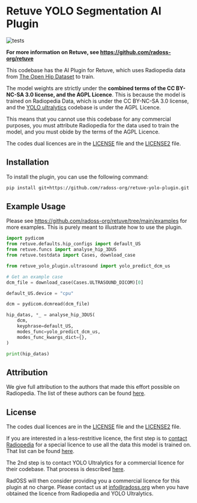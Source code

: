 # Retuve YOLO Segmentation AI Plugin

![tests](https://github.com/radoss-org/retuve-yolo-plugin/actions/workflows/test.yml/badge.svg)

__For more information on Retuve, see https://github.com/radoss-org/retuve__

This codebase has the AI Plugin for Retuve, which uses Radiopedia data from [The Open Hip Dataset](https://github.com/radoss-org/open-hip-dysplasia) to train.

The model weights are strictly under the **combined terms of the CC BY-NC-SA 3.0 license, and the AGPL Licence**. This is because the model is trained on Radiopedia Data, which is under the CC BY-NC-SA 3.0 license, and the [YOLO ultralytics](https://www.ultralytics.com/) codebase is under the AGPL Licence.

This means that you cannot use this codebase for any commercial purposes, you must attribute Radiopedia for the data used to train the model, and you must obide by the terms of the AGPL Licence.

The codes dual licences are in the [LICENSE](LICENSE) file and the [LICENSE2](LICENSE2) file.

## Installation

To install the plugin, you can use the following command:

```bash
pip install git+https://github.com/radoss-org/retuve-yolo-plugin.git
```

## Example Usage

Please see https://github.com/radoss-org/retuve/tree/main/examples for more examples. This is purely meant to illustrate how to use the plugin.

```python
import pydicom
from retuve.defaults.hip_configs import default_US
from retuve.funcs import analyse_hip_3DUS
from retuve.testdata import Cases, download_case

from retuve_yolo_plugin.ultrasound import yolo_predict_dcm_us

# Get an example case
dcm_file = download_case(Cases.ULTRASOUND_DICOM)[0]

default_US.device = "cpu"

dcm = pydicom.dcmread(dcm_file)

hip_datas, *_ = analyse_hip_3DUS(
    dcm,
    keyphrase=default_US,
    modes_func=yolo_predict_dcm_us,
    modes_func_kwargs_dict={},
)

print(hip_datas)
```

## Attribution

We give full attribution to the authors that made this effort possible on Radiopedia. The list of these authors can be found [here](https://github.com/radoss-org/open-hip-dysplasia/tree/main/radiopedia_ultrasound_2d#attribution).

## License

The codes dual licences are in the [LICENSE](LICENSE) file and the [LICENSE2](LICENSE2) file.

If you are interested in a less-restritive licence, the first step is to [contact Radiopedia](https://radiopaedia.org/licence?lang=gb#obtaining_a_license) for a special licence to use all the data this model is trained on. That list can be found [here](https://github.com/radoss-org/open-hip-dysplasia/tree/main/radiopedia_ultrasound_2d#attribution).

The 2nd step is to contact YOLO Ultralytics for a commercial licence for their codebase. That process is described [here](https://github.com/ultralytics/ultralytics?tab=readme-ov-file#-license).

RadOSS will then consider providing you a commercial licence for this plugin at no charge. Please contact us at info@radoss.org when you have obtained the licence from Radiopedia and YOLO Ultralytics.